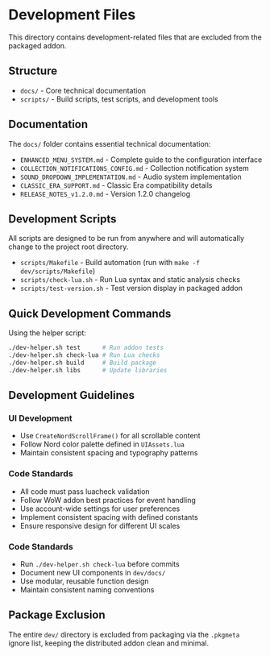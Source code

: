 # Development Files

This directory contains development-related files that are excluded from the packaged addon.

## Structure

- `docs/` - Core technical documentation
- `scripts/` - Build scripts, test scripts, and development tools

## Documentation

The `docs/` folder contains essential technical documentation:

- `ENHANCED_MENU_SYSTEM.md` - Complete guide to the configuration interface
- `COLLECTION_NOTIFICATIONS_CONFIG.md` - Collection notification system
- `SOUND_DROPDOWN_IMPLEMENTATION.md` - Audio system implementation
- `CLASSIC_ERA_SUPPORT.md` - Classic Era compatibility details
- `RELEASE_NOTES_v1.2.0.md` - Version 1.2.0 changelog

## Development Scripts

All scripts are designed to be run from anywhere and will automatically change to the project root directory.

- `scripts/Makefile` - Build automation (run with `make -f dev/scripts/Makefile`)
- `scripts/check-lua.sh` - Run Lua syntax and static analysis checks
- `scripts/test-version.sh` - Test version display in packaged addon

## Quick Development Commands

Using the helper script:
```bash
./dev-helper.sh test      # Run addon tests
./dev-helper.sh check-lua # Run Lua checks
./dev-helper.sh build     # Build package
./dev-helper.sh libs      # Update libraries
```

## Development Guidelines

### UI Development
- Use `CreateNordScrollFrame()` for all scrollable content
- Follow Nord color palette defined in `UIAssets.lua`
- Maintain consistent spacing and typography patterns

### Code Standards
- All code must pass luacheck validation
- Follow WoW addon best practices for event handling
- Use account-wide settings for user preferences
- Implement consistent spacing with defined constants
- Ensure responsive design for different UI scales

### Code Standards
- Run `./dev-helper.sh check-lua` before commits
- Document new UI components in `dev/docs/`
- Use modular, reusable function design
- Maintain consistent naming conventions

## Package Exclusion

The entire `dev/` directory is excluded from packaging via the `.pkgmeta` ignore list, keeping the distributed addon clean and minimal.
